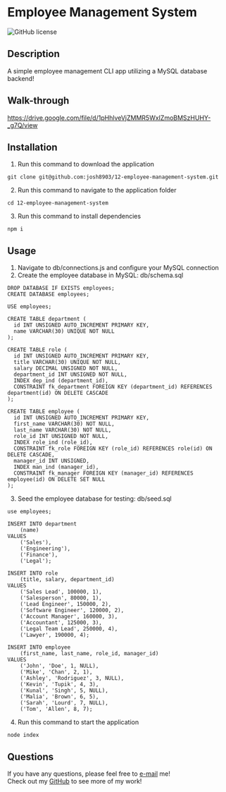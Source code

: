 # Employee Management System
![GitHub license](https://img.shields.io/badge/license-MIT-blue.svg)
## Description
A simple employee management CLI app utilizing a MySQL database backend!
## Walk-through
https://drive.google.com/file/d/1pHhlveVjZMMR5WxIZmoBMSzHUHY-_g7Q/view
## Installation
1. Run this command to download the application
```
git clone git@github.com:josh8903/12-employee-management-system.git
```
2. Run this command to navigate to the application folder
```
cd 12-employee-management-system
```
3. Run this command to install dependencies
```
npm i
```
## Usage
1. Navigate to db/connections.js and configure your MySQL connection
2. Create the employee database in MySQL: db/schema.sql
```
DROP DATABASE IF EXISTS employees;
CREATE DATABASE employees;

USE employees;

CREATE TABLE department (
  id INT UNSIGNED AUTO_INCREMENT PRIMARY KEY,
  name VARCHAR(30) UNIQUE NOT NULL
);

CREATE TABLE role (
  id INT UNSIGNED AUTO_INCREMENT PRIMARY KEY,
  title VARCHAR(30) UNIQUE NOT NULL,
  salary DECIMAL UNSIGNED NOT NULL,
  department_id INT UNSIGNED NOT NULL,
  INDEX dep_ind (department_id),
  CONSTRAINT fk_department FOREIGN KEY (department_id) REFERENCES department(id) ON DELETE CASCADE
);

CREATE TABLE employee (
  id INT UNSIGNED AUTO_INCREMENT PRIMARY KEY,
  first_name VARCHAR(30) NOT NULL,
  last_name VARCHAR(30) NOT NULL,
  role_id INT UNSIGNED NOT NULL,
  INDEX role_ind (role_id),
  CONSTRAINT fk_role FOREIGN KEY (role_id) REFERENCES role(id) ON DELETE CASCADE,
  manager_id INT UNSIGNED,
  INDEX man_ind (manager_id),
  CONSTRAINT fk_manager FOREIGN KEY (manager_id) REFERENCES employee(id) ON DELETE SET NULL
);
```
3. Seed the employee database for testing: db/seed.sql
```
use employees;

INSERT INTO department
    (name)
VALUES
    ('Sales'),
    ('Engineering'),
    ('Finance'),
    ('Legal');

INSERT INTO role
    (title, salary, department_id)
VALUES
    ('Sales Lead', 100000, 1),
    ('Salesperson', 80000, 1),
    ('Lead Engineer', 150000, 2),
    ('Software Engineer', 120000, 2),
    ('Account Manager', 160000, 3),
    ('Accountant', 125000, 3),
    ('Legal Team Lead', 250000, 4),
    ('Lawyer', 190000, 4);

INSERT INTO employee
    (first_name, last_name, role_id, manager_id)
VALUES
    ('John', 'Doe', 1, NULL),
    ('Mike', 'Chan', 2, 1),
    ('Ashley', 'Rodriguez', 3, NULL),
    ('Kevin', 'Tupik', 4, 3),
    ('Kunal', 'Singh', 5, NULL),
    ('Malia', 'Brown', 6, 5),
    ('Sarah', 'Lourd', 7, NULL),
    ('Tom', 'Allen', 8, 7);
```
4. Run this command to start the application
```
node index
```
## Questions
If you have any questions, please feel free to [e-mail](mailto:thorngren87@gmail.com) me!        
Check out my [GitHub](https://github.com/Josh8903/) to see more of my work!
